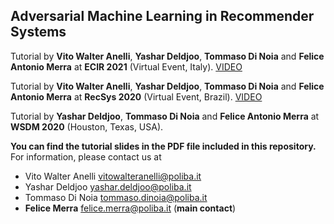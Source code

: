## Adversarial Machine Learning in Recommender Systems

Tutorial by __Vito Walter Anelli__, __Yashar Deldjoo__, __Tommaso Di Noia__ and __Felice Antonio Merra__ at __ECIR 2021__ (Virtual Event, Italy). [VIDEO](https://www.youtube.com/watch?v=8V4TLdYMit8&list=PLted5MzCy6KwnlE3kFmeQJhDJCbS1lAt0&index=2)

Tutorial by __Vito Walter Anelli__, __Yashar Deldjoo__, __Tommaso Di Noia__ and __Felice Antonio Merra__ at __RecSys 2020__ (Virtual Event, Brazil). [VIDEO](https://www.youtube.com/watch?v=tjzykHbBd0w&list=PLted5MzCy6KwnlE3kFmeQJhDJCbS1lAt0&index=1)

Tutorial by __Yashar Deldjoo__, __Tommaso Di Noia__ and __Felice Antonio Merra__ at __WSDM 2020__ (Houston, Texas, USA).  

**You can find the tutorial slides in the PDF file included in this repository.**  
For information, please contact us at

* Vito Walter Anelli <vitowalteranelli@poliba.it>
* Yashar Deldjoo <yashar.deldjoo@poliba.it>
* Tommaso Di Noia <tommaso.dinoia@poliba.it>
* __Felice Merra__ <felice.merra@poliba.it> (__main contact__)
